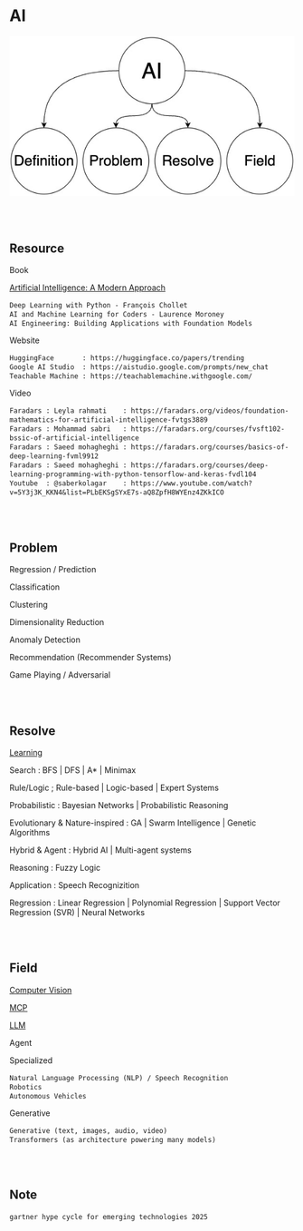 <!--------------------------------------------------------------------------------- Description -->
# AI

![AI](https://github.com/kashanimorteza/ai_document/blob/main/file/pic/AI.jpg)

<!--------------------------------------------------------------------------------- Resource -->
<br><br>

## Resource  
<!-------------------------- Book -->
Book

[Artificial Intelligence: A Modern Approach]
```
Deep Learning with Python - François Chollet 
AI and Machine Learning for Coders - Laurence Moroney 
AI Engineering: Building Applications with Foundation Models
```
<!-------------------------- Website -->
Website
```
HuggingFace       : https://huggingface.co/papers/trending
Google AI Studio  : https://aistudio.google.com/prompts/new_chat
Teachable Machine : https://teachablemachine.withgoogle.com/
```
<!-------------------------- Video -->
Video
```
Faradars : Leyla rahmati    : https://faradars.org/videos/foundation-mathematics-for-artificial-intelligence-fvtgs3889
Faradars : Mohammad sabri   : https://faradars.org/courses/fvsft102-bssic-of-artificial-intelligence
Faradars : Saeed mohagheghi : https://faradars.org/courses/basics-of-deep-learning-fvml9912
Faradars : Saeed mohagheghi : https://faradars.org/courses/deep-learning-programming-with-python-tensorflow-and-keras-fvdl104
Youtube  : @saberkolagar    : https://www.youtube.com/watch?v=5Y3j3K_KKN4&list=PLbEKSgSYxE7s-aQ8ZpfH8WYEnz4ZKkICO
```

<!--------------------------------------------------------------------------------- Problem -->
<br><br>

## Problem
Regression / Prediction

Classification

Clustering

Dimensionality Reduction

Anomaly Detection

Recommendation (Recommender Systems)

Game Playing / Adversarial

<!--------------------------------------------------------------------------------- Resolve -->
<br><br>

## Resolve

[Learning]

Search : BFS | DFS | A* | Minimax

Rule/Logic ; Rule-based | Logic-based | Expert Systems

Probabilistic : Bayesian Networks | Probabilistic Reasoning

Evolutionary & Nature-inspired : GA | Swarm Intelligence | Genetic Algorithms

Hybrid & Agent : Hybrid AI | Multi-agent systems

Reasoning : Fuzzy Logic

Application : Speech Recognizition

Regression : Linear Regression | Polynomial Regression | Support Vector Regression (SVR) | Neural Networks

<!--------------------------------------------------------------------------------- Field -->
<br><br>

## Field

[Computer Vision]

[MCP]

[LLM]

Agent

Specialized
```
Natural Language Processing (NLP) / Speech Recognition
Robotics
Autonomous Vehicles
```
Generative
```
Generative (text, images, audio, video)
Transformers (as architecture powering many models)
```

<!--------------------------------------------------------------------------------- Resolve : Learning -->
<br><br>

## Note
```
gartner hype cycle for emerging technologies 2025
```

<!--------------------------------------------------------------------------------- Links -->
[Computer Vision]: https://github.com/kashanimorteza/ai_document/tree/main/computer_vision.md
[Learning]: https://github.com/kashanimorteza/ai_document/tree/main/learning.md
[MCP]: https://github.com/kashanimorteza/ai_document/tree/main/mcp.md
[LLM]: https://github.com/kashanimorteza/ai_document/tree/main/llm.md
[Artificial Intelligence: A Modern Approach]: https://github.com/kashanimorteza/ai_document/tree/main/book.md#artificial-intelligence-a-modern-approach

